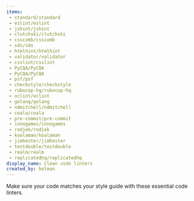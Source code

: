 ```yaml
---
items:
 - standard/standard
 - eslint/eslint
 - jshint/jshint
 - clutchski/clutchski
 - csscomb/csscomb
 - sds/sds
 - htmlhint/htmlhint
 - validator/validator
 - csslint/csslint
 - PyCQA/PyCQA
 - PyCQA/PyCQA
 - psf/psf
 - checkstyle/checkstyle
 - rubocop-hq/rubocop-hq
 - oclint/oclint
 - golang/golang
 - ndmitchell/ndmitchell
 - coala/coala
 - pre-commit/pre-commit
 - innogames/innogames
 - rodjek/rodjek
 - koalaman/koalaman
 - jimhester/jimhester
 - testdouble/testdouble
 - realm/realm
 - replicatedhq/replicatedhq
display_name: Clean code linters
created_by: holman
---
```

Make sure your code matches your style guide with these essential code linters.
